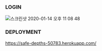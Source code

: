 ### LOGIN
![스크린샷 2020-01-14 오후 11 08 48](https://user-images.githubusercontent.com/55937548/72351763-4c7f8f80-3724-11ea-96fe-a1565a207843.png)

### DEPLOYMENT
https://safe-depths-50783.herokuapp.com/
